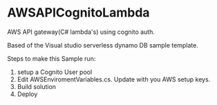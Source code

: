 # AWSAPICognitoLambda
AWS API gateway(C# lambda's) using cognito auth.


Based of the Visual studio serverless dynamo DB sample template.


Steps to make this Sample run: 
1) setup a Cognito User pool
2) Edit AWSEnviromentVariables.cs. Update with you AWS setup keys.
3) Build solution
4) Deploy

